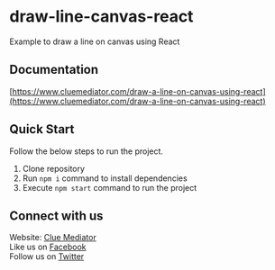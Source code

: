 # draw-line-canvas-react
Example to draw a line on canvas using React

## Documentation

[https://www.cluemediator.com/draw-a-line-on-canvas-using-react](https://www.cluemediator.com/draw-a-line-on-canvas-using-react)

## Quick Start

Follow the below steps to run the project.

1. Clone repository
2. Run `npm i` command to install dependencies
3. Execute `npm start` command to run the project

## Connect with us

Website: [Clue Mediator](https://www.cluemediator.com)  
Like us on [Facebook](https://www.facebook.com/thecluemediator)  
Follow us on [Twitter](https://twitter.com/cluemediator)